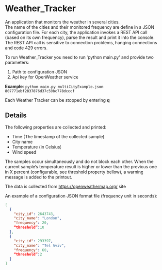 # Weather_Tracker

An application that monitors the weather in several cities.  
The name of the cities and their monitored frequency are define in a JSON configuration file. For each city, the application invokes a REST API call (based on its own frequency), parse the result and print it into the console. The REST API call is sensitive to connection problems, hanging connections and code 429 errors.

To run Weather_Tracker you need to run 'python main.py' and provide two parameters:

1. Path to configuration JSON
2. Api key for OpenWeather service

**Example**:
`python main.py multiCityExample.json 807771ebf2837876d37c50bc778dcccf`

Each Weather Tracker can be stopped by entering **q**

## Details
The following properties are collected and printed: 

- Time (The timestamp of the collected sample) 
- City name 
- Temperature (in Celsius) 
- Wind speed  

The samples occur simultaneously and do not block each other. 
When the current sample’s temperature result is higher or lower than the previous one in X  percent (configurable, see threshold property bellow), a warning message is added to the printout. 

The data is collected from https://openweathermap.org/ site 

An example of a configuration JSON format file (frequency unit in seconds): 
```json
[ 
  { 
    "city_id": 2643743, 
    "city_name": "London", 
    "frequency": 20, 
    “threshold”:10 
  }, 
  { 
    "city_id": 293397, 
    "city_name": "Tel Aviv", 
    "frequency": 60, 
    “threshold”:2 
  } 
]
```
